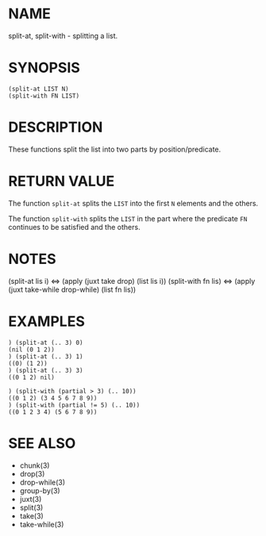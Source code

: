 # NAME
split-at, split-with - splitting a list.

# SYNOPSIS

    (split-at LIST N)
    (split-with FN LIST)

# DESCRIPTION
These functions split the list into two parts by position/predicate.

# RETURN VALUE
The function `split-at` splits the `LIST` into the first `N` elements and the others.

The function `split-with` splits the `LIST` in the part where the predicate `FN` continues to be satisfied and the others.

# NOTES

  (split-at lis i) <=> (apply (juxt take drop) (list lis i))
  (split-with fn lis) <=> (apply (juxt take-while drop-while) (list fn lis))

# EXAMPLES

    ) (split-at (.. 3) 0)
    (nil (0 1 2))
    ) (split-at (.. 3) 1)
    ((0) (1 2))
    ) (split-at (.. 3) 3)
    ((0 1 2) nil)

    ) (split-with (partial > 3) (.. 10))
    ((0 1 2) (3 4 5 6 7 8 9))
    ) (split-with (partial != 5) (.. 10))
    ((0 1 2 3 4) (5 6 7 8 9))

# SEE ALSO
- chunk(3)
- drop(3)
- drop-while(3)
- group-by(3)
- juxt(3)
- split(3)
- take(3)
- take-while(3)
